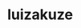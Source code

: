 ---
title: luizakuze
github: https://github.com/luizakuze
mode: dark
transition: 1s
score: 69.2
archetype:
- Minimalistic
---